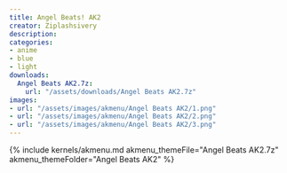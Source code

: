 ```yaml
---
title: Angel Beats! AK2
creator: Ziplashsivery
description: 
categories:
- anime
- blue
- light
downloads:
  Angel Beats AK2.7z:
    url: "/assets/downloads/Angel Beats AK2.7z"
images:
- url: "/assets/images/akmenu/Angel Beats AK2/1.png"
- url: "/assets/images/akmenu/Angel Beats AK2/2.png"
- url: "/assets/images/akmenu/Angel Beats AK2/3.png"
---
```


{% include kernels/akmenu.md akmenu_themeFile="Angel Beats AK2.7z" akmenu_themeFolder="Angel Beats AK2" %}
